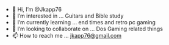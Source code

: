 - 👋 Hi, I’m @Jkapp76
- 👀 I’m interested in ... Guitars and Bible study
- 🌱 I’m currently learning ... end times and retro pc gaming
- 💞️ I’m looking to collaborate on ... Dos Gaming related things
- 📫 How to reach me ... jkapp76@gmail.com

<!---
Jkapp76/Jkapp76 is a ✨ special ✨ repository because its `README.md` (this file) appears on your GitHub profile.
You can click the Preview link to take a look at your changes.
--->
